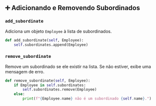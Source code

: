 ## ➕ Adicionando e Removendo Subordinados

### `add_subordinate`
Adiciona um objeto `Employee` à lista de subordinados.

```python
def add_subordinate(self, Employee):
    self.subordinates.append(Employee)
```

### `remove_subordinate`
Remove um subordinado se ele existir na lista. Se não estiver, exibe uma mensagem de erro.

```python
def remove_subordinate(self, Employee):
    if Employee in self.subordinates:
        self.subordinates.remove(Employee)
    else:
        print(f"{Employee.name} não é um subordinado {self.name}.")
```